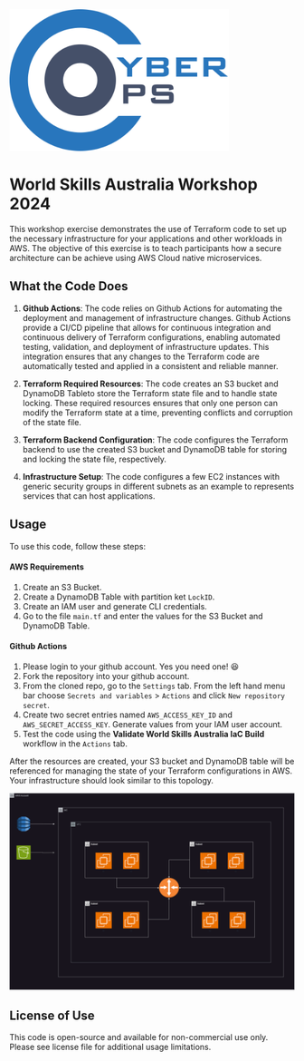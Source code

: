 
<img src="img/CyberOps Logo.svg" alt="CyberOps Logo" style="height: 250px;">

# World Skills Australia Workshop 2024

This workshop exercise demonstrates the use of Terraform code to set up the necessary infrastructure for your applications and other workloads in AWS. The objective of this exercise is to teach participants how a secure architecture can be achieve using AWS Cloud native microservices.

## What the Code Does

1. **Github Actions**: The code relies on Github Actions for automating the deployment and management of infrastructure changes. Github Actions provide a CI/CD pipeline that allows for continuous integration and continuous delivery of Terraform configurations, enabling automated testing, validation, and deployment of infrastructure updates. This integration ensures that any changes to the Terraform code are automatically tested and applied in a consistent and reliable manner.

2. **Terraform Required Resources**: The code creates an S3 bucket and DynamoDB Tableto store the Terraform state file and to handle state locking. These required resources ensures that only one person can modify the Terraform state at a time, preventing conflicts and corruption of the state file.

3. **Terraform Backend Configuration**: The code configures the Terraform backend to use the created S3 bucket and DynamoDB table for storing and locking the state file, respectively.

4. **Infrastructure Setup**: The code configures a few EC2 instances with generic security groups in different subnets as an example to represents services that can host applications.

## Usage

To use this code, follow these steps:

#### AWS Requirements

1. Create an S3 Bucket.
2. Create a DynamoDB Table with partition ket `LockID`.
3. Create an IAM user and generate CLI credentials.
4. Go to the file `main.tf` and enter the values for the S3 Bucket and DynamoDB Table.

#### Github Actions

1. Please login to your github account. Yes you need one! :laughing:
2. Fork the repository into your github account.
3. From the cloned repo, go to the `Settings` tab. From the left hand menu bar choose `Secrets and variables` > `Actions` and click `New repository secret`.
4. Create two secret entries named `AWS_ACCESS_KEY_ID` and `AWS_SECRET_ACCESS_KEY`. Generate values from your IAM user account.
5. Test the code using the **Validate World Skills Australia IaC Build** workflow in the `Actions` tab.

After the resources are created, your S3 bucket and DynamoDB table will be referenced for managing the state of your Terraform configurations in AWS. Your infrastructure should look similar to this topology.

<img src="img/worldskills_topology.png" alt="sample_topology" style="max-height: 950px;">

## License of Use

This code is open-source and available for non-commercial use only. Please see license file for additional usage limitations.
